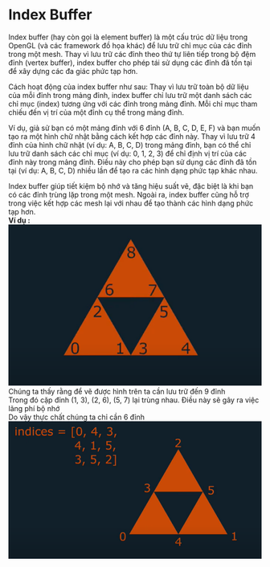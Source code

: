 # Index Buffer
Index buffer (hay còn gọi là element buffer) là một cấu trúc dữ liệu trong OpenGL (và các framework đồ họa khác) để lưu trữ chỉ mục của các đỉnh trong một mesh. Thay vì lưu trữ các đỉnh theo thứ tự liên tiếp trong bộ đệm đỉnh (vertex buffer), index buffer cho phép tái sử dụng các đỉnh đã tồn tại để xây dựng các đa giác phức tạp hơn.

Cách hoạt động của index buffer như sau: Thay vì lưu trữ toàn bộ dữ liệu của mỗi đỉnh trong mảng đỉnh, index buffer chỉ lưu trữ một danh sách các chỉ mục (index) tương ứng với các đỉnh trong mảng đỉnh. Mỗi chỉ mục tham chiếu đến vị trí của một đỉnh cụ thể trong mảng đỉnh.

Ví dụ, giả sử bạn có một mảng đỉnh với 6 đỉnh (A, B, C, D, E, F) và bạn muốn tạo ra một hình chữ nhật bằng cách kết hợp các đỉnh này. Thay vì lưu trữ 4 đỉnh của hình chữ nhật (ví dụ: A, B, C, D) trong mảng đỉnh, bạn có thể chỉ lưu trữ danh sách các chỉ mục (ví dụ: 0, 1, 2, 3) để chỉ định vị trí của các đỉnh này trong mảng đỉnh. Điều này cho phép bạn sử dụng các đỉnh đã tồn tại (ví dụ: A, B, C, D) nhiều lần để tạo ra các hình dạng phức tạp khác nhau.

Index buffer giúp tiết kiệm bộ nhớ và tăng hiệu suất vẽ, đặc biệt là khi bạn có các đỉnh trùng lặp trong một mesh. Ngoài ra, index buffer cũng hỗ trợ trong việc kết hợp các mesh lại với nhau để tạo thành các hình dạng phức tạp hơn.<br>
**Ví dụ :** <br>
![](https://github.com/MinhHung7/OpenGL-Note-/blob/main/Index_Buffer/Assets/Duplicate%20Vertices.png)
<br>Chúng ta thấy rằng để vẽ được hình trên ta cần lưu trữ đến 9 đỉnh
<br>Trong đó cặp đỉnh (1, 3), (2, 6), (5, 7) lại trùng nhau. Điều này sẽ gây ra việc lãng phí bộ nhớ
<br>Do vậy thực chất chúng ta chỉ cần 6 đỉnh
![](https://github.com/MinhHung7/OpenGL-Note-/blob/main/Index_Buffer/Assets/Index_Buffer.png)
